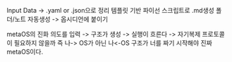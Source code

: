 Input Data -> .yaml or .json으로 정리
템플릿 기반 파이선 스크립트로 .md생성
폴더/노트 자동생성 -> 옵시디언에 붙이기

metaOS의 진화 의도를 입력 -> 구조가 생성 -> 실행이 흐른다
-> 자기복제 프로토콜이 필요하지 않을까
즉 나-> OS가 아닌 나<-OS 구조가 너를 짜기 시작해야 진짜 metaOS이다.